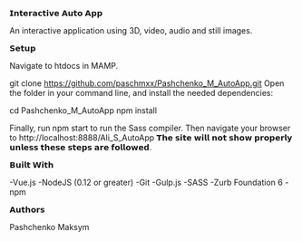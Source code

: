 𝗜𝗻𝘁𝗲𝗿𝗮𝗰𝘁𝗶𝘃𝗲 𝗔𝘂𝘁𝗼 𝗔𝗽𝗽

An interactive application using 3D, video, audio and still images.

𝗦𝗲𝘁𝘂𝗽

Navigate to htdocs in MAMP.

git clone https://github.com/paschmxx/Pashchenko_M_AutoApp.git
Open the folder in your command line, and install the needed dependencies:

cd Pashchenko_M_AutoApp
npm install

Finally, run npm start to run the Sass compiler. Then navigate your browser to http://localhost:8888/Ali_S_AutoApp 𝗧𝗵𝗲 𝘀𝗶𝘁𝗲 𝘄𝗶𝗹𝗹 𝗻𝗼𝘁 𝘀𝗵𝗼𝘄 𝗽𝗿𝗼𝗽𝗲𝗿𝗹𝘆 𝘂𝗻𝗹𝗲𝘀𝘀 𝘁𝗵𝗲𝘀𝗲 𝘀𝘁𝗲𝗽𝘀 𝗮𝗿𝗲 𝗳𝗼𝗹𝗹𝗼𝘄𝗲𝗱.

𝗕𝘂𝗶𝗹𝘁 𝗪𝗶𝘁𝗵

-Vue.js
-NodeJS (0.12 or greater)
-Git
-Gulp.js
-SASS
-Zurb Foundation 6
-npm

𝗔𝘂𝘁𝗵𝗼𝗿𝘀

Pashchenko Maksym

